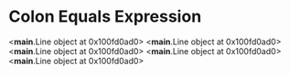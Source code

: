 # Colon Equals Expression

<__main__.Line object at 0x100fd0ad0>
<__main__.Line object at 0x100fd0ad0>
<__main__.Line object at 0x100fd0ad0>
<__main__.Line object at 0x100fd0ad0>
<__main__.Line object at 0x100fd0ad0>

